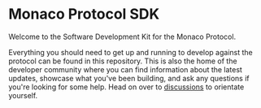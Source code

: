 # Monaco Protocol SDK

Welcome to the Software Development Kit for the Monaco Protocol.

Everything you should need to get up and running to develop against the protocol can be found in this repository. This is also the home of the developer community where you can find information about the latest updates, showcase what you've been building, and ask any questions if you're looking for some help. Head on over to [discussions](https://github.com/MonacoProtocol/sdk/discussions) to orientate yourself.

